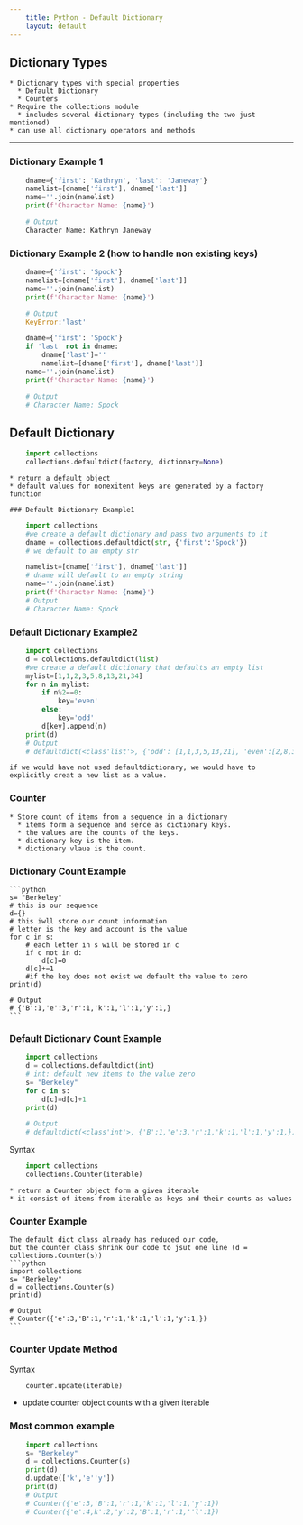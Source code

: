 ```yaml
---
    title: Python - Default Dictionary 
    layout: default
---
```


## Dictionary Types

    * Dictionary types with special properties
      * Default Dictionary
      * Counters
    * Require the collections module
      * includes several dictionary types (including the two just mentioned)
    * can use all dictionary operators and methods

---

### Dictionary Example 1

```python
    dname={'first': 'Kathryn', 'last': 'Janeway'}
    namelist=[dname['first'], dname['last']]
    name=''.join(namelist)
    print(f'Character Name: {name}')

    # Output
    Character Name: Kathryn Janeway
```

### Dictionary Example 2 (how to handle non existing keys)

```python
    dname={'first': 'Spock'}
    namelist=[dname['first'], dname['last']]
    name=''.join(namelist)
    print(f'Character Name: {name}')

    # Output
    KeyError:'last'
```

```python
    dname={'first': 'Spock'}
    if 'last' not in dname: 
        dname['last']=''
        namelist=[dname['first'], dname['last']]
    name=''.join(namelist)
    print(f'Character Name: {name}')

    # Output
    # Character Name: Spock
```

## Default Dictionary

```python
    import collections
    collections.defaultdict(factory, dictionary=None)
```

    * return a default object
    * default values for nonexitent keys are generated by a factory function

    ### Default Dictionary Example1

```python
    import collections
    #we create a default dictionary and pass two arguments to it
    dname = collections.defaultdict(str, {'first':'Spock'})
    # we default to an empty str

    namelist=[dname['first'], dname['last']]
    # dname will default to an empty string
    name=''.join(namelist)
    print(f'Character Name: {name}')
    # Output
    # Character Name: Spock
```

### Default Dictionary Example2

```python
    import collections
    d = collections.defaultdict(list)
    #we create a default dictionary that defaults an empty list
    mylist=[1,1,2,3,5,8,13,21,34]
    for n in mylist:
        if n%2==0:
            key='even'
        else:
            key='odd'
        d[key].append(n)
    print(d)
    # Output
    # defaultdict(<class'list'>, {'odd': [1,1,3,5,13,21], 'even':[2,8,34]})
```

    if we would have not used defaultdictionary, we would have to explicitly creat a new list as a value.


### Counter

    * Store count of items from a sequence in a dictionary
      * items form a sequence and serce as dictionary keys.
      * the values are the counts of the keys.
      * dictionary key is the item.
      * dictionary vlaue is the count.

### Dictionary Count Example

    ```python
    s= "Berkeley"
    # this is our sequence
    d={}
    # this iwll store our count information
    # letter is the key and account is the value
    for c in s:
        # each letter in s will be stored in c
        if c not in d:
            d[c]=0
        d[c]+=1
        #if the key does not exist we default the value to zero
    print(d)

    # Output
    # {'B':1,'e':3,'r':1,'k':1,'l':1,'y':1,}
    ```

### Default Dictionary Count Example

```python
    import collections
    d = collections.defaultdict(int)
    # int: default new items to the value zero
    s= "Berkeley"
    for c in s:
        d[c]=d[c]+1
    print(d)

    # Output
    # defaultdict(<class'int'>, {'B':1,'e':3,'r':1,'k':1,'l':1,'y':1,})
```

Syntax
```python
    import collections
    collections.Counter(iterable)
```

    * return a Counter object form a given iterable
    * it consist of items from iterable as keys and their counts as values

### Counter Example
    The default dict class already has reduced our code, 
    but the counter class shrink our code to jsut one line (d = collections.Counter(s))
    ```python
    import collections
    s= "Berkeley"
    d = collections.Counter(s)
    print(d)

    # Output
    # Counter({'e':3,'B':1,'r':1,'k':1,'l':1,'y':1,})
    ```

### Counter Update Method

Syntax

```python
    counter.update(iterable)
```
* update counter object counts with a given iterable

### Most common example

```python
    import collections
    s= "Berkeley"
    d = collections.Counter(s)
    print(d)
    d.update(['k','e''y'])
    print(d)
    # Output
    # Counter({'e':3,'B':1,'r':1,'k':1,'l':1,'y':1})
    # Counter({'e':4,k':2,'y':2,'B':1,'r':1,''l':1})
```

